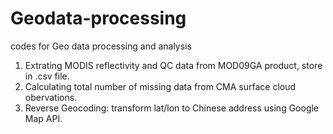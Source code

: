 # Geodata-processing

codes for Geo data processing and analysis

1. Extrating MODIS reflectivity and QC data from MOD09GA product, store in .csv file. 
2. Calculating total number of missing data from CMA surface cloud obervations. 
3. Reverse Geocoding: transform lat/lon to Chinese address using Google Map API. 
